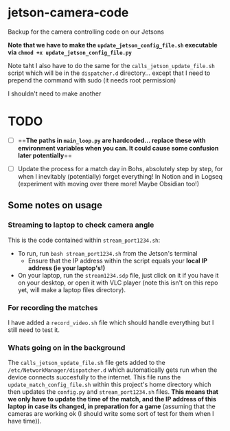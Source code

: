 # jetson-camera-code
Backup for the camera controlling code on our Jetsons

**Note that we have to make the `update_jetson_config_file.sh` executable via `chmod +x update_jetson_config_file.py`**

Note taht I also have to do the same for the `calls_jetson_update_file.sh` script which will be in the `dispatcher.d` directory... except that I need to prepend the 
command with sudo (it needs root permission)

I shouldn't need to make another 

# TODO 

- [ ] ==**The paths in `main_loop.py` are hardcoded... replace these with environment variables when you can. It could cause some confusion later potentially**==

- [ ] Update the process for a match day in Bohs, absolutely step by step, for when I inevitably (potentially) forget everything! In Notion and in Logseq (experiment with moving over there more! Maybe Obsidian too!) 

## Some notes on usage
### Streaming to laptop to check camera angle
This is the code contained within `stream_port1234.sh`:
- To run, run `bash stream_port1234.sh` from the Jetson's terminal 
  - Ensure that the IP address within the script equals your **local IP address (ie your laptop's!)**
- On your laptop, run the `stream1234.sdp` file, just click on it if you have it on your desktop, or open it with VLC player (note this isn't on this repo yet, will make a laptop files directory).

### For recording the matches 

I have added a `record_video.sh` file which should handle everything but 
I still need to test it. 

### Whats going on in the background

The `calls_jetson_update_file.sh` file gets added to the `/etc/NetworkManager/dispatcher.d` which automatically gets run when the device connects succesfully to the internet. This file runs the `update_match_config_file.sh` within this project's home directory which then updates the `config.py` and `stream_port1234.sh` files. 
**This means that we only have to update the time of the match, and the IP address of this laptop in case its changed, in preparation for a game** (assuming that the cameras are working ok (I should write some sort of test for them when I have time)). 




